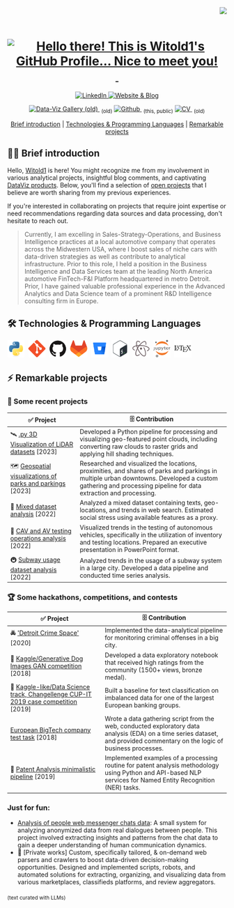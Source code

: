 <img align="right" src="https://visitor-badge.laobi.icu/badge?page_id=Witold1">
<h1 align="center">
  <a href="https://git.io/typing-svg"><img src="https://readme-typing-svg.herokuapp.com?lines=Hello+there!+;This+is+Witold1's+GitHub+Profile...;Nice+to+meet+you!&center=true&size=25&width=600" alt="Hello there! This is Witold1's GitHub Profile... Nice to meet you!" />
  </a>
</h1>

<div>
  <p align="center">
    <a href="https://www.linkedin.com/in/vital-yevtushenko/">
      <img alt="LinkedIn" src="https://img.shields.io/badge/LinkedIn-000000?style=for-the-badge&logo=linkedin&logoColor=white&link=https://www.linkedin.com/in/vital-yevtushenko/">
    </a>
    <a href="https://witold1.github.io/">
      <img alt="Website & Blog" src="https://img.shields.io/badge/Website_&_Blog-000000?style=for-the-badge&logo=vue.js&logoColor=white&link=https://witold1.github.io/">
    </a>
  </p>
  <p align="center">
    <a href="https://witold.page.link/Viz">
      <img alt="Data-Viz Gallery (old)" src="https://img.shields.io/badge/Web-DataViz_Portfolio-000000.svg?&style=flat-square&logo=github&logoColor=white&link=https://witold.page.link/Viz">
    </a>&nbsp;<sub>(old)</sub>
    <a href="https://github.com/witold1">
      <img alt="Github" src="https://img.shields.io/badge/Web-Github-000000.svg?&style=flat-square&logo=github&logoColor=white&link=https://github.com/witold1">
    </a>&nbsp;<sub>(this, public)</sub>
    <a href="https://witold.page.link/CV">
      <img alt="CV" src="https://img.shields.io/badge/Web-Curriculum_vitae-000000.svg?&style=flat-square&logo=github&logoColor=white&link=https://witold.page.link/CV">
    </a>&nbsp;<sub>(old)</sub>
  </p>
</div>

<div align="center">

  [Brief introduction](#man_technologist-brief-introduction) | [Technologies & Programming Languages](#hammer_and_wrench-technologies--programming-languages) | [Remarkable projects](#-remarkable-projects)
</div>

## :man_technologist: Brief introduction
Hello, [Witold1](https://witold1.github.io/) is here! You might recognize me from my involvement in various analytical projects, insightful blog comments, and captivating [DataViz products](https://witold1.github.io/). Below, you'll find a selection of [open projects](#-remarkable-projects) that I believe are worth sharing from my previous experiences.

If you're interested in collaborating on projects that require joint expertise or need recommendations regarding data sources and data processing, don't hesitate to reach out.

> Currently, I am excelling in Sales-Strategy-Operations, and Business Intelligence practices at a local automotive company that operates across the Midwestern USA, where I boost sales of niche cars with data-driven strategies as well as contribute to analytical infrastructure. Prior to this role, I held a position in the Business Intelligence and Data Services team at the leading North America automotive FinTech-F&I Platform headquartered in metro Detroit. Prior, I have gained valuable professional experience in the Advanced Analytics and Data Science team of a prominent R&D Intelligence consulting firm in Europe.

## :hammer_and_wrench: Technologies & Programming Languages
<div align=left>
  <img src="https://github.com/devicons/devicon/blob/master/icons/python/python-original.svg" title="Python" alt="Python" width="40" height="40"/>&nbsp;
  <img src="https://github.com/devicons/devicon/blob/master/icons/git/git-original.svg" title="Git" alt="Git" width="40" height="40"/>&nbsp;
  <img src="https://github.com/devicons/devicon/blob/master/icons/github/github-original.svg" title="GitHub" alt="GitHub" width="40" height="40"/>&nbsp;
  <img src="https://github.com/devicons/devicon/blob/master/icons/gitlab/gitlab-original.svg" title="Gitlab" alt="GitLab" width="40" height="40"/>&nbsp;
  <img src="https://github.com/devicons/devicon/blob/master/icons/bitbucket/bitbucket-original.svg" title="Bitbucket" alt="GitLab" width="40" height="40"/>&nbsp;
  <img src="https://github.com/devicons/devicon/blob/master/icons/bash/bash-original.svg" title="Bash/Shell/PowerShell" alt="Bash/Shell/PowerShell" width="40" height="40"/>&nbsp;
  <img src="https://github.com/devicons/devicon/blob/master/icons/atom/atom-original.svg" title="Atom" alt="Atom" width="40" height="40"/>&nbsp;
  <img src="https://github.com/devicons/devicon/blob/master/icons/jupyter/jupyter-original-wordmark.svg" title="Jupyter" alt="Jupyter" width="40" height="40"/>&nbsp;
  <img src="https://github.com/devicons/devicon/blob/master/icons/latex/latex-original.svg" title="LaTeX" alt="LaTeX" width="40" height="40"/>&nbsp;
</div>

## ⚡ Remarkable projects
### 📁 Some recent projects


  | ✅ Project | 🗄️ Contribution  |
  |---|---|
  | 🛰️ [.py 3D Visualization of LiDAR datasets](https://github.com/Witold1/urban_lidar_3d_practice) [2023] | Developed a Python pipeline for processing and visualizing geo-featured point clouds, including converting raw clouds to raster grids and applying hill shading techniques. |
  | 🗺️ [Geospatial visualizations of parks and parkings](https://github.com/Witold1/downtowns_parks_parkings) [2023] | Researched and visualized the locations, proximities, and shares of parks and parkings in multiple urban downtowns. Developed a custom gathering and processing pipeline for data extraction and processing. |
  | 📝 [Mixed dataset analysis](https://github.com/Witold1/quilt_test_task) [2022] | Analyzed a mixed dataset containing texts, geo-locations, and trends in web search. Estimated social stress using available features as a proxy. |
  | 🚙 [CAV and AV testing operations analysis](https://github.com/Witold1/CAV_data_case) [2022] | Visualized trends in the testing of autonomous vehicles, specifically in the utilization of inventory and testing locations. Prepared an executive presentation in PowerPoint format. |
  | 🚇 [Subway usage dataset analysis](https://github.com/Witold1/mta_data_research) [2022] | Analyzed trends in the usage of a subway system in a large city. Developed a data pipeline and conducted time series analysis. |

### 🏆 Some hackathons, competitions, and contests

  | ✅ Project | 🗄️ Contribution  |
  |---|---|
  | 🚔 ['Detroit Crime Space'](https://github.com/Witold1/detroit_crime_space) [2020] | Implemented the data-analytical pipeline for monitoring criminal offenses in a big city. |
  | 🐶 [Kaggle/Generative Dog Images GAN competition](https://www.kaggle.com/witold1/quick-data-explanation-and-eda) [2018] | Developed a data exploratory notebook that received high ratings from the community (1500+ views, bronze medal). |
  | 🏦 [Kaggle-like/Data Science track, Changellenge CUP-IT 2019 case competition](https://www.kaggle.com/mihaon/cup-it-19-sample-baseline) [2019] | Built a baseline for text classification on imbalanced data for one of the largest European banking groups. |
  | [European BigTech company test task](https://github.com/Witold1/yandex_intern_hypercube_test) [2018] | Wrote a data gathering script from the web, conducted exploratory data analysis (EDA) on a time series dataset, and provided commentary on the logic of business processes. |
  | 📜 [Patent Analysis minimalistic pipeline](https://github.com/Witold1/patent_analysis) [2019] | Implemented examples of a processing routine for patent analysis methodology using Python and API-based NLP services for Named Entity Recognition (NER) tasks. |

### Just for fun:
  * [Analysis of people web messenger chats data](https://github.com/Witold1/messenger_chat_descriptive): A small system for analyzing anonymized data from real dialogues between people. This project involved extracting insights and patterns from the chat data to gain a deeper understanding of human communication dynamics.
  * 🤖 [Private works] Custom, specifically tailored, & on-demand web parsers and crawlers to boost data-driven decision-making opportunities. Designed and implemented scripts, robots, and automated solutions for extracting, organizing, and visualizing data from various marketplaces, classifieds platforms, and review aggregators.

<sub>(text curated with LLMs)</sub>
